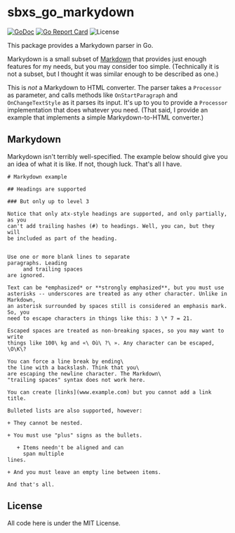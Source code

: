 # sbxs_go_markydown

[![GoDoc](https://godoc.org/github.com/lmbarros/sbxs_go_markydown/markydown?status.svg)](https://godoc.org/github.com/lmbarros/sbxs_go_markydown/markydown) [![Go Report Card](https://goreportcard.com/badge/github.com/lmbarros/sbxs_go_markydown)](https://goreportcard.com/report/github.com/lmbarros/sbxs_go_markydown) ![License](https://img.shields.io/github/license/lmbarros/sbxs_go_markydown.svg)

This package provides a Markydown parser in Go.

Markydown is a small subset of
[Markdown](http://daringfireball.net/projects/markdown/) that provides just
enough features for my needs, but you may consider too simple. (Technically it
is not a subset, but I thought it was similar enough to be described as one.)

This is *not* a Markydown to HTML converter. The parser takes a `Processor` as
parameter, and calls methods like `OnStartParagraph` and `OnChangeTextStyle` as
it parses its input. It's up to you to provide a `Processor` implementation that
does whatever you need. (That said, I provide an example that implements a
simple Markydown-to-HTML converter.)

## Markydown

Markydown isn't terribly well-specified. The example below should give you an
idea of what it is like. If not, though luck. That's all I have.

```
# Markydown example

## Headings are supported

### But only up to level 3

Notice that only atx-style headings are supported, and only partially, as you
can't add trailing hashes (#) to headings. Well, you can, but they will
be included as part of the heading.


Use one or more blank lines to separate
paragraphs. Leading
     and trailing spaces
are ignored.

Text can be *emphasized* or **strongly emphasized**, but you must use
asterisks -- underscores are treated as any other character. Unlike in Markdown,
an asterisk surrounded by spaces still is considered an emphasis mark. So, you
need to escape characters in things like this: 3 \* 7 = 21.

Escaped spaces are treated as non-breaking spaces, so you may want to write
things like 100\ kg and «\ Où\ ?\ ». Any character can be escaped, \O\K\?

You can force a line break by ending\
the line with a backslash. Think that you\
are escaping the newline character. The Markdown\
"trailing spaces" syntax does not work here.

You can create [links](www.example.com) but you cannot add a link title.

Bulleted lists are also supported, however:

+ They cannot be nested.

+ You must use "plus" signs as the bullets.

   + Items needn't be aligned and can
     span multiple
lines.

+ And you must leave an empty line between items.

And that's all.
```

## License

All code here is under the MIT License.
